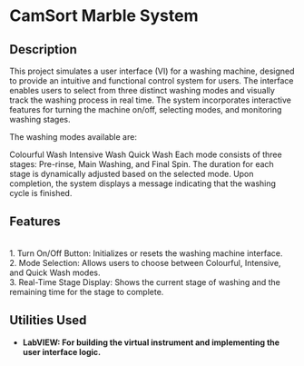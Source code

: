 <h1>CamSort Marble System</h1>

<h2>Description</h2>
This project simulates a user interface (VI) for a washing machine, designed to provide an intuitive and functional control system for users. The interface enables users to select from three distinct washing modes and visually track the washing process in real time. The system incorporates interactive features for turning the machine on/off, selecting modes, and monitoring washing stages.

The washing modes available are:

Colourful Wash
Intensive Wash
Quick Wash
Each mode consists of three stages: Pre-rinse, Main Washing, and Final Spin. The duration for each stage is dynamically adjusted based on the selected mode. Upon completion, the system displays a message indicating that the washing cycle is finished.
<br />

<h2>Features</h2>

<br>1. Turn On/Off Button: Initializes or resets the washing machine interface.</br>
2. Mode Selection: Allows users to choose between Colourful, Intensive, and Quick Wash modes.</br>
3. Real-Time Stage Display: Shows the current stage of washing and the remaining time for the stage to complete.</br>
<h2>Utilities Used</h2>

- <b>LabVIEW: For building the virtual instrument and implementing the user interface logic.</b>
